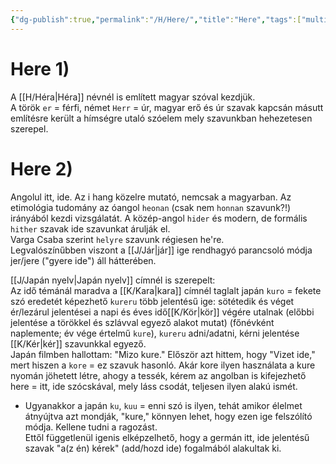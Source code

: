 ```yaml
---
{"dg-publish":true,"permalink":"/H/Here/","title":"Here","tags":["multipleentries","titleandheadingonedontmatch"],"created":"2024-10-31T01:57","updated":"2024-10-31T01:57"}
---
```



# Here 1)

A [[H/Héra\|Héra]] névnél is említett magyar szóval kezdjük.  
A török `er` = férfi, német `Herr` = úr, magyar erő és úr szavak kapcsán másutt említésre került a hímségre utaló szóelem mely szavunkban hehezetesen szerepel.  
  

# Here 2)

Angolul itt, ide. Az i hang közelre mutató, nemcsak a magyarban. Az etimológia tudomány az óangol `heonan` (csak nem `honnan` szavunk?!) irányából kezdi vizsgálatát. A közép-angol `hider` és modern, de formális `hither` szavak ide szavunkat árulják el.  
Varga Csaba szerint `helyre` szavunk régiesen he're.  
Legvalószínűbben viszont a [[J/Jár\|jár]] ige rendhagyó parancsoló módja jer/jere ("gyere ide") áll hátterében.  

[[J/Japán nyelv\|Japán nyelv]] címnél is szerepelt:  
Az idő témánál maradva a [[K/Kara\|kara]] címnél taglalt japán `kuro` = fekete szó eredetét képezhető `kureru` több jelentésű ige: sötétedik és véget ér/lezárul jelentései a napi és éves idő[[K/Kör\|kör]] végére utalnak (előbbi jelentése a törökkel és szlávval egyező alakot mutat) (főnévként naplemente; év vége értelmű `kure`), `kureru` adni/adatni, kérni jelentése [[K/Kér\|kér]] szavunkkal egyező.  
Japán filmben hallottam: "Mizo kure." Először azt hittem, hogy "Vizet ide," mert hiszen a `kore` = ez szavuk hasonló. Akár kore ilyen használata a kure nyomán jöhetett létre, ahogy a tessék, kérem az angolban is kifejezhető here = itt, ide szócskával, mely láss csodát, teljesen ilyen alakú ismét.  
- Ugyanakkor a japán `ku`, `kuu` = enni szó is ilyen, tehát amikor élelmet átnyújtva azt mondják, "kure," könnyen lehet, hogy ezen ige felszólító módja. Kellene tudni a ragozást.  
Ettől függetlenül igenis elképzelhető, hogy a germán itt, ide jelentésű szavak "a(z én) kérek" (add/hozd ide) fogalmából alakultak ki.  